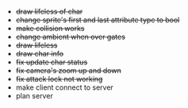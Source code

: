 * ~~draw lifeless of char~~
* ~~change sprite's first and last attribute type to bool~~
* ~~make collision works~~
* ~~change ambient when over gates~~
* ~~draw lifeless~~
* ~~draw char info~~
* ~~fix update char status~~
* ~~fix camera's zoom up and down~~
* ~~fix attack lock not working~~
* make client connect to server
* plan server